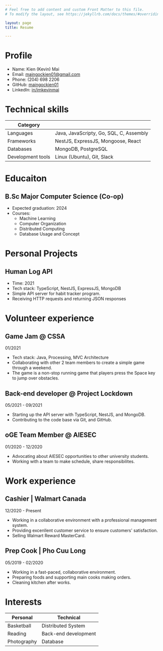 ```yaml
---
# Feel free to add content and custom Front Matter to this file.
# To modify the layout, see https://jekyllrb.com/docs/themes/#overriding-theme-defaults

layout: page
title: Resume

---
```

# Profile
- Name: Kien (Kevin) Mai
- Email: maingockien01@gmail.com
- Phone: (204) 698 2206
- GitHub: [maingockien01](https://github.com/maingockien01)
- LinkedIn: [in/imkevinmai](https://www.linkedin.com/in/imkevinmai/)

# Technical skills
| Category |  |
|-----|-----|
|Languages | Java, JavaScripty, Go, SQL, C, Assembly |
| Frameworks | NestJS, ExpressJS, Mongoose, React |
| Databases | MongoDB, PostgreSQL |
| Development tools | Linux (Ubuntu), Git, Slack |

# Educaiton
##  B.Sc Major Computer Science (Co-op)
- Expected graduation: 2024
- Courses:
	- Machine Learning
	- Computer Organization
	- Distributed Computing
	- Database Usage and Concept

# Personal Projects
##  Human Log API 
- Time: 2021
- Tech stack: TypeScript, NestJS, ExpressJS, MongoDB
- Simple API server for habit tracker program.
- Receiving HTTP requests and returning JSON responses
# Volunteer experience
##  Game Jam @ CSSA 
01/2021
- Tech stack: Java, Processing, MVC Architecture
- Collaborating with other 2 team members to create a simple game through a weekend.
- The game is a non-stop running game that players press the Space key to jump over obstacles.

## Back-end developer @ Project Lockdown
05/2021 - 09/2021
- Starting up the API server with TypeScript, NestJS, and MongoDB.
- Contributing to the code base via Git, and GitHub.

## oGE Team Member @ AIESEC 
01/2020 - 12/2020
- Advocating about AIESEC opportunities to other university students. 
- Working with a team to make schedule, share responsibilites.

# Work experience
## Cashier | Walmart Canada
12/2020 - Present
- Working in a collaborative environment with a professional management system.
- Providing excenllent customer service to ensure customers' satisfaction.
- Selling Walmart Reward MasterCard.

## Prep Cook | Pho Cuu Long
05/2019 - 02/2020
- Working in a fast-paced, collaborative environment.
- Preparing foods and supporting main cooks making orders.
- Cleaning kitchen after works.

# Interests
| Personal | Technical |
| ---------| ----------|
| Basketball | Distributed System |
| Reading | Back-end development | 
| Photography | Database |
